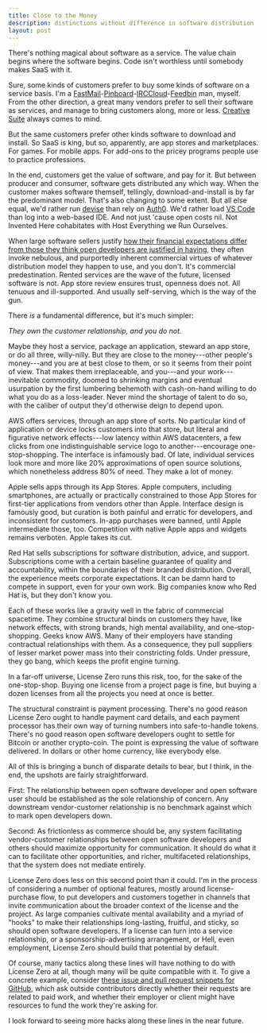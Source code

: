 ```yaml
---
title: Close to the Money
description: distinctions without difference in software distribution
layout: post
---
```


There's nothing magical about software as a service.  The value chain begins where the software begins.  Code isn't worthless until somebody makes SaaS with it.

Sure, some kinds of customers prefer to buy some kinds of software on a service basis.  I'm a [FastMail](https://fastmail.com/)-[Pinboard](https://pinboard.in/)-[IRCCloud](https://www.irccloud.com/)-[Feedbin](https://feedbin.me/) man, myself.  From the other direction, a great many vendors prefer to sell their software as services, and manage to bring customers along, more or less.  [Creative Suite](https://www.adobe.com/creativecloud/plans.html) always comes to mind.

But the same customers prefer other kinds software to download and install.  So SaaS is king, but so, apparently, are app stores and marketplaces.  For games.  For mobile apps.  For add-ons to the pricey programs people use to practice professions.

In the end, customers get the value of software, and pay for it.  But between producer and consumer, software gets distributed any which way.  When the customer makes software themself, tellingly, download-and-install is by far the predominant model.  That's also changing to some extent.  But all else equal, we'd rather run [devise](https://github.com/plataformatec/devise) than rely on [Auth0](https://auth0.com/).  We'd rather load [VS Code](https://code.visualstudio.com/) than log into a web-based IDE.  And not just 'cause open costs nil.  Not Invented Here cohabitates with Host Everything we Run Ourselves.

When large software sellers justify [how their financial expectations differ from those they think open developers are justified in having](https://blog.licensezero.com/2018/06/14/profit-sustainability.html), they often invoke nebulous, and purportedly inherent commercial virtues of whatever distribution model they happen to use, and you don't.  It's commercial predestination.  Rented services are the wave of the future, licensed software is not.  App store review ensures trust, openness does not.  All tenuous and ill-supported.  And usually self-serving, which is the way of the gun.

There _is_ a fundamental difference, but it's much simpler:

_They own the customer relationship, and you do not._

Maybe they host a service, package an application, steward an app store, or do all three, willy-nilly.  But they are close to the money---other people's money---and you are at best close to them, or so it seems from their point of view.  That makes them irreplaceable, and you---and your work---inevitable commodity, doomed to shrinking margins and eventual usurpation by the first lumbering behemoth with cash-on-hand willing to do what you do as a loss-leader.  Never mind the shortage of talent to do so, with the caliber of output they'd otherwise deign to depend upon.

AWS offers services, through an app store of sorts.  No particular kind of application or device locks customers into that store, but literal and figurative network effects---low latency within AWS datacenters, a few clicks from one indistinguishable service logo to another---encourage one-stop-shopping.  The interface is infamously bad.  Of late, individual services look more and more like 20% approximations of open source solutions, which nonetheless address 80% of need.  They make a lot of money.

Apple sells apps through its App Stores.  Apple computers, including smartphones, are actually or practically constrained to those App Stores for first-tier applications from vendors other than Apple.  Interface design is famously good, but curation is both painful and erratic for developers, and inconsistent for customers.  In-app purchases were banned, until Apple intermediate those, too.  Competition with native Apple apps and widgets remains verboten.  Apple takes its cut.

Red Hat sells subscriptions for software distribution, advice, and support.  Subscriptions come with a certain baseline guarantee of quality and accountability, within the boundaries of their branded distribution.  Overall, the experience meets corporate expectations.  It can be damn hard to compete in support, even for your own work.  Big companies know who Red Hat is, but they don't know you.

Each of these works like a gravity well in the fabric of commercial spacetime.  They combine structural binds on customers they have, like network effects, with strong brands, high mental availability, and one-stop-shopping.  Geeks know AWS.  Many of their employers have standing contractual relationships with them.  As a consequence, they pull suppliers of lesser market power mass into their constricting folds.  Under pressure, they go bang, which keeps the profit engine turning.

In a far-off universe, License Zero runs this risk, too, for the sake of the one-stop-shop.  Buying one license from a project page is fine, but buying a dozen licenses from all the projects you need at once is better.

The structural constraint is payment processing.  There's no good reason License Zero ought to handle payment card details, and each payment processor has their own way of turning numbers into safe-to-handle tokens.  There's no good reason open software developers ought to settle for Bitcoin or another crypto-coin.  The point is expressing the value of software delivered.  In dollars or other home currency, like everybody else.

All of this is bringing a bunch of disparate details to bear, but I think, in the end, the upshots are fairly straightforward.

First:  The relationship between open software developer and open software user should be established as the sole relationship of concern.  Any downstream vendor-customer relationship is no benchmark against which to mark open developers down.

Second:  As frictionless as commerce should be, any system facilitating vendor-customer relationships between open software developers and others should maximize opportunity for communication.  It should do what it can to facilitate other opportunities, and richer, multifaceted relationships, that the system does not mediate entirely.

License Zero does less on this second point than it could.  I'm in the process of considering a number of optional features, mostly around license-purchase flow, to put developers and customers together in channels that invite communication about the broader context of the license and the project.  As large companies cultivate mental availability and a myriad of "hooks" to make their relationships long-lasting, fruitful, and sticky, so should open software developers.  If a license can turn into a service relationship, or a sponsorship-advertising arrangement, or Hell, even employment, License Zero should build that potential by default.

Of course, many tactics along these lines will have nothing to do with License Zero at all, though many will be quite compatible with it.  To give a concrete example, consider [these issue and pull request snippets for GitHub](<https://github.com/licensezero/transparent-github-templates>), which ask outside contributors directly whether their requests are related to paid work, and whether their employer or client might have resources to fund the work they're asking for.

I look forward to seeing more hacks along these lines in the near future.
